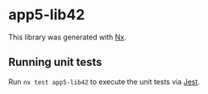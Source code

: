 # app5-lib42

This library was generated with [Nx](https://nx.dev).

## Running unit tests

Run `nx test app5-lib42` to execute the unit tests via [Jest](https://jestjs.io).
